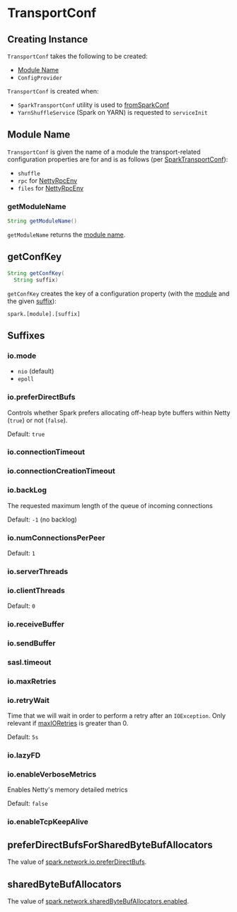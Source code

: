 # TransportConf

## Creating Instance

`TransportConf` takes the following to be created:

* [Module Name](#module)
* <span id="conf"> `ConfigProvider`

`TransportConf` is created when:

* `SparkTransportConf` utility is used to [fromSparkConf](SparkTransportConf.md#fromSparkConf)
* `YarnShuffleService` (Spark on YARN) is requested to `serviceInit`

## <span id="module"> Module Name

`TransportConf` is given the name of a module the transport-related configuration properties are for and is as follows (per [SparkTransportConf](SparkTransportConf.md#fromSparkConf)):

* `shuffle`
* `rpc` for [NettyRpcEnv](../rpc/NettyRpcEnv.md#transportConf)
* `files` for [NettyRpcEnv](../rpc/NettyRpcEnv.md#downloadClient)

### <span id="getModuleName"> getModuleName

```java
String getModuleName()
```

`getModuleName` returns the [module name](#module).

## <span id="getConfKey"> getConfKey

```java
String getConfKey(
  String suffix)
```

`getConfKey` creates the key of a configuration property (with the [module](#module) and the given [suffix](#suffixes)):

```text
spark.[module].[suffix]
```

## Suffixes

### <span id="SPARK_NETWORK_IO_MODE_KEY"><span id="io.mode"><span id="ioMode"> io.mode

* `nio` (default)
* `epoll`

### <span id="SPARK_NETWORK_IO_PREFERDIRECTBUFS_KEY"><span id="io.preferDirectBufs"><span id="preferDirectBufs"> io.preferDirectBufs

Controls whether Spark prefers allocating off-heap byte buffers within Netty (`true`) or not (`false`).

Default: `true`

### <span id="SPARK_NETWORK_IO_CONNECTIONTIMEOUT_KEY"><span id="io.connectionTimeout"> io.connectionTimeout

### <span id="SPARK_NETWORK_IO_CONNECTIONCREATIONTIMEOUT_KEY"><span id="io.connectionCreationTimeout"> io.connectionCreationTimeout

### <span id="SPARK_NETWORK_IO_BACKLOG_KEY"><span id="io.backLog"><span id="backLog"> io.backLog

The requested maximum length of the queue of incoming connections

Default: `-1` (no backlog)

### <span id="SPARK_NETWORK_IO_NUMCONNECTIONSPERPEER_KEY"><span id="io.numConnectionsPerPeer"><span id="numConnectionsPerPeer"> io.numConnectionsPerPeer

Default: `1`

### <span id="SPARK_NETWORK_IO_SERVERTHREADS_KEY"><span id="io.serverThreads"> io.serverThreads

### <span id="SPARK_NETWORK_IO_CLIENTTHREADS_KEY"><span id="io.clientThreads"><span id="clientThreads"> io.clientThreads

Default: `0`

### <span id="SPARK_NETWORK_IO_RECEIVEBUFFER_KEY"><span id="io.receiveBuffer"> io.receiveBuffer

### <span id="SPARK_NETWORK_IO_SENDBUFFER_KEY"><span id="io.sendBuffer"> io.sendBuffer

### <span id="SPARK_NETWORK_SASL_TIMEOUT_KEY"><span id="sasl.timeout"> sasl.timeout

### <span id="SPARK_NETWORK_IO_MAXRETRIES_KEY"><span id="io.maxRetries"> io.maxRetries

### <span id="SPARK_NETWORK_IO_RETRYWAIT_KEY"><span id="io.retryWait"><span id="ioRetryWaitTimeMs"> io.retryWait

Time that we will wait in order to perform a retry after an `IOException`. Only relevant if [maxIORetries](#maxIORetries) is greater than 0.

Default: `5s`

### <span id="SPARK_NETWORK_IO_LAZYFD_KEY"><span id="io.lazyFD"> io.lazyFD

### <span id="SPARK_NETWORK_VERBOSE_METRICS"><span id="io.enableVerboseMetrics"><span id="verboseMetrics"> io.enableVerboseMetrics

Enables Netty's memory detailed metrics

Default: `false`

### <span id="SPARK_NETWORK_IO_ENABLETCPKEEPALIVE_KEY"><span id="io.enableTcpKeepAlive"> io.enableTcpKeepAlive

## <span id="preferDirectBufsForSharedByteBufAllocators"> preferDirectBufsForSharedByteBufAllocators

The value of [spark.network.io.preferDirectBufs](../configuration-properties.md#spark.network.io.preferDirectBufs).

## <span id="sharedByteBufAllocators"> sharedByteBufAllocators

The value of [spark.network.sharedByteBufAllocators.enabled](../configuration-properties.md#spark.network.sharedByteBufAllocators.enabled).
